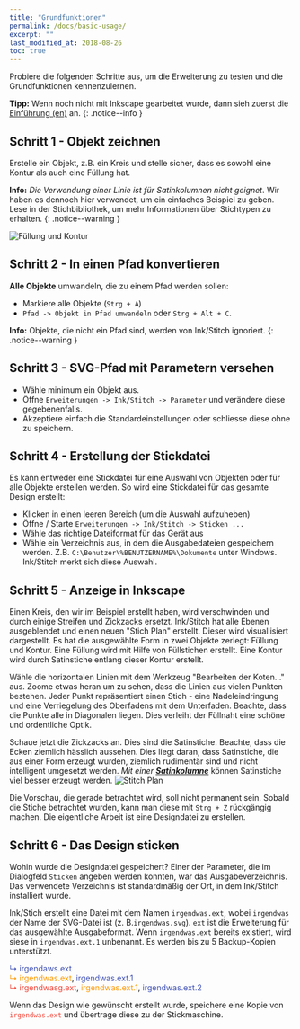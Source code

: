 ```yaml
---
title: "Grundfunktionen"
permalink: /docs/basic-usage/
excerpt: ""
last_modified_at: 2018-08-26
toc: true
---
```

Probiere die folgenden Schritte aus, um die Erweiterung zu testen und die Grundfunktionen kennenzulernen.

**Tipp:** Wenn noch nicht mit Inkscape gearbeitet wurde, dann sieh zuerst die [Einführung (en)](https://inkscape.org/en/doc/tutorials/basic/tutorial-basic.html) an.
{: .notice--info }

## Schritt 1 - Objekt zeichnen

Erstelle ein Objekt, z.B. ein Kreis und stelle sicher, dass es sowohl eine Kontur als auch eine Füllung hat.

**Info:** *Die Verwendung einer Linie ist für Satinkolumnen nicht geignet*. Wir haben es dennoch hier verwendet, um ein einfaches Beispiel zu geben. Lese in der Stichbibliothek, um mehr Informationen über Stichtypen zu erhalten.
{: .notice--warning }

![Füllung und Kontur](https://edutechwiki.unige.ch/mediawiki/images/thumb/8/86/SVG-yellow-circle-stroke-fill.png/300px-SVG-yellow-circle-stroke-fill.png)

## Schritt 2 - In einen Pfad konvertieren
**Alle Objekte** umwandeln, die zu einem Pfad werden sollen:

* Markiere alle Objekte (`Strg + A`)
* `Pfad -> Objekt in Pfad umwandeln` oder `Strg + Alt + C`. <br>

**Info:** Objekte, die nicht ein Pfad sind, werden von Ink/Stitch ignoriert.
{: .notice--warning }

## Schritt 3 - SVG-Pfad mit Parametern versehen

* Wähle minimum ein Objekt aus.
* Öffne `Erweiterungen -> Ink/Stitch -> Parameter` und verändere diese gegebenenfalls.
* Akzeptiere einfach die Standardeinstellungen oder schliesse diese ohne zu speichern.

## Schritt 4 - Erstellung der Stickdatei

Es kann entweder eine Stickdatei für eine Auswahl von Objekten oder für alle Objekte erstellen werden.
So wird eine Stickdatei für das gesamte Design erstellt:

* Klicken in einen leeren Bereich (um die Auswahl aufzuheben)
* Öffne / Starte `Erweiterungen -> Ink/Stitch -> Sticken ...`
* Wähle das richtige Dateiformat für das Gerät aus
* Wähle ein Verzeichnis aus, in dem die Ausgabedateien gespeichern werden. Z.B. `C:\Benutzer\%BENUTZERNAME%\Dokumente` unter Windows. Ink/Stitch merkt sich diese Auswahl.

## Schritt 5 - Anzeige in Inkscape

Einen Kreis, den wir im Beispiel erstellt haben, wird verschwinden und durch einige Streifen und Zickzacks ersetzt. Ink/Stitch hat alle Ebenen ausgeblendet und einen neuen "Stich Plan" erstellt. Dieser wird visuallisiert dargestellt. Es hat die ausgewählte Form in zwei Objekte zerlegt: Füllung und Kontur. Eine Füllung wird mit Hilfe von Füllstichen erstellt. Eine Kontur wird durch Satinstiche entlang dieser Kontur erstellt.

Wähle die horizontalen Linien mit dem Werkzeug "Bearbeiten der Koten..." aus. Zoome etwas heran um zu sehen, dass die Linien aus vielen Punkten bestehen. Jeder Punkt repräsentiert einen Stich - eine Nadeleindringung und eine Verriegelung des Oberfadens mit dem Unterfaden. Beachte, dass die Punkte alle in Diagonalen liegen. Dies verleiht der Füllnaht eine schöne und ordentliche Optik.

Schaue jetzt die Zickzacks an. Dies sind die Satinstiche. Beachte, dass die Ecken ziemlich hässlich aussehen. Dies liegt daran, dass Satinstiche, die aus einer Form erzeugt wurden, ziemlich rudimentär sind und nicht intelligent umgesetzt werden. *Mit einer [**Satinkolumne**](/docs/stitches/satin/)* können Satinstiche viel besser erzeugt werden.
![Stitch Plan](https://edutechwiki.unige.ch/mediawiki/images/thumb/6/6a/Inkstitch-stitch-plan.png/800px-Inkstitch-stitch-plan.png)

Die Vorschau, die gerade betrachtet wird, soll nicht permanent sein. Sobald die Stiche betrachtet wurden, kann man diese mit `Strg + Z` rückgängig machen. Die eigentliche Arbeit ist eine Designdatei zu erstellen.

## Schritt 6 - Das Design sticken
Wohin wurde die Designdatei gespeichert? Einer der Parameter, die im Dialogfeld `Sticken` angeben werden konnten, war das Ausgabeverzeichnis. Das verwendete Verzeichnis ist standardmäßig der Ort, in dem Ink/Stitch installiert wurde.

Ink/Stich erstellt eine Datei mit dem Namen `irgendwas.ext`, wobei `irgendwas` der Name der SVG-Datei ist (z. B.`irgendwas.svg`). `ext` ist die Erweiterung für das ausgewählte Ausgabeformat. Wenn `irgendwas.ext` bereits existiert, wird siese in `irgendwas.ext.1` unbenannt. Es werden bis zu 5 Backup-Kopien unterstützt.

   <span style="color: #3f51b5;">↳ irgendaws.ext</span><br/>
   <span style="color: #ff9800;">↳ irgendwas.ext</span>, <span style="color: #3f51b5;">irgendwas.ext.1</span><br/>
   <span style="color: #f44336;">↳ irgendwasg.ext</span>, <span style="color: #ff9800;">irgendwas.ext.1</span>, <span style="color: #3f51b5;">irgendwas.ext.2</span>

Wenn das Design wie gewünscht erstellt wurde, speichere eine Kopie von <span style="color: #f44336;">`irgendwas.ext`</span> und übertrage diese zu der Stickmaschine.
